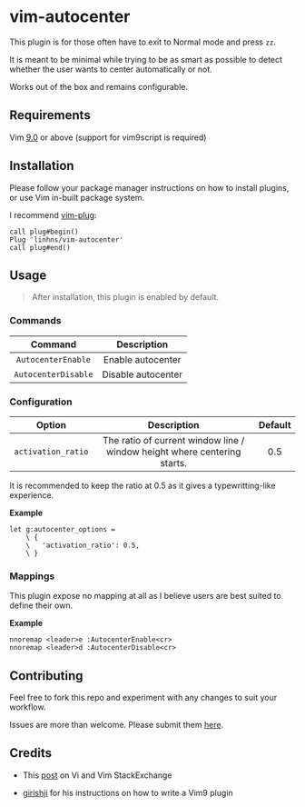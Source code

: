 # vim-autocenter
This plugin is for those often have to exit to Normal mode
and press `zz`.

It is meant to be minimal while trying to be as smart as possible to detect
whether the user wants to center automatically or not.

Works out of the box and remains configurable.

## Requirements
Vim [9.0](https://www.vim.org/vim90.php) or above
(support for vim9script is required)

## Installation
Please follow your package manager instructions on how to install plugins, or
use Vim in-built package system.

I recommend [vim-plug](https://github.com/junegunn/vim-plug):
```vim
call plug#begin()
Plug 'linhns/vim-autocenter'
call plug#end()
```

## Usage

> After installation, this plugin is enabled by default.

### Commands
| Command | Description |
| :-----: | :---------: |
| `AutocenterEnable` | Enable autocenter |
| `AutocenterDisable`| Disable autocenter|

### Configuration
| Option  | Description | Default |
| :-----: | :---------: | :-----: |
| `activation_ratio` | The ratio of current window line / window height where centering starts. | 0.5 |

It is recommended to keep the ratio at 0.5 as it gives a typewritting-like
experience.

__Example__
```vim
let g:autocenter_options =
    \ {
    \   'activation_ratio': 0.5,
    \ }
```

### Mappings
This plugin expose no mapping at all as I believe users are best suited to
define their own.

__Example__
```vim
nnoremap <leader>e :AutocenterEnable<cr>
nnoremap <leader>d :AutocenterDisable<cr>
```

## Contributing
Feel free to fork this repo and experiment with any changes to suit your
workflow.

Issues are more than welcome. Please submit them
[here](https://github.com/linhns/vim-autocenter/issues).

## Credits
- This [post](https://vi.stackexchange.com/questions/26039/how-to-keep-cursor-vertically-aligned-to-center-even-at-the-end-of-buffer/26055#26055)
on Vi and Vim StackExchange

- [girishji](https://github.com/girishji) for his instructions on how to write
a Vim9 plugin
